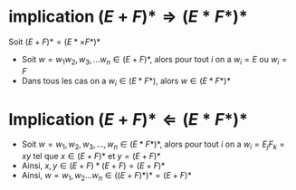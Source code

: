 # implication $(E+F)*\Rightarrow(E*F*)*$
Soit $(E+F)*=(E*\times F*)*$
- Soit $w =w_{1}w_{2},w_{3},\dots w_{n}\in(E+F)*$, alors pour tout $i$ on a $w_{i}=E$ ou $w_{i}=F$
- Dans tous les cas on a $w_{i}\in(E*F*)$, alors $w \in (E*F*)*$
# Implication $(E+F)*\Leftarrow(E*F*)*$
- Soit $w=w_{1},w_{2},w_{3},\dots,w_{n}\in(E*F*)*$, alors pour tout $i$ on a $w_{i}=E_{j}F_{k}=xy$ tel que $x \in (E+F)*$ et $y=(E+F)*$
- Ainsi, $x,y \in (E+F)*(E+F)=(E+F)*$
- Ainsi, $w=w_{1},w_{2}\dots w_{n} \in ((E+F)*)*=(E+F)*$
